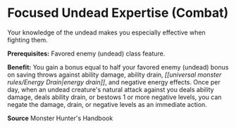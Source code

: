 ﻿---
cssclass: [feats]

---
# Focused Undead Expertise (Combat)

Your knowledge of the undead makes you especially effective when fighting them.

**Prerequisites:** Favored enemy (undead) class feature.

**Benefit:** You gain a bonus equal to half your favored enemy (undead) bonus on saving throws against ability damage, ability drain, _[[universal monster rules/Energy Drain|energy drain]]_, and negative energy effects. Once per day, when an undead creature's natural attack against you deals ability damage, deals ability drain, or bestows 1 or more negative levels, you can negate the damage, drain, or negative levels as an immediate action.

**Source** Monster Hunter's Handbook